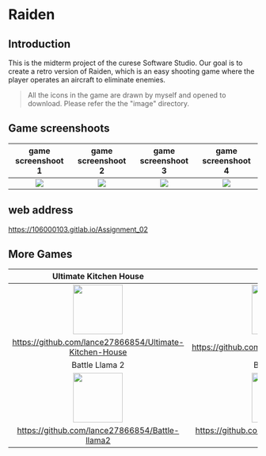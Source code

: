 # Raiden
## Introduction
This is the midterm project of the curese Software Studio. Our goal is to create a retro version of Raiden, which is an easy shooting game where the player operates an aircraft to eliminate enemies.

> All the icons in the game are drawn by myself and opened to download. Please refer the the "image" directory.

## Game screenshoots
| game screenshoot 1 | game screenshoot 2 | game screenshoot 3 | game screenshoot 4 |
| :----------------------------------: | :----------------------------------: | :----------------------------------: | :----------------------------------: |
| ![](https://i.imgur.com/AhhB68t.png) | ![](https://i.imgur.com/iol0weC.png) | ![](https://i.imgur.com/DIVDnGs.png) | ![](https://i.imgur.com/8TlQin0.png) |

## web address
https://106000103.gitlab.io/Assignment_02

## More Games

| Ultimate Kitchen House | BOBOPO |
| :-: | :-: |
| <img src="https://i.imgur.com/1Ht2Fo5.png" height="100px"> | <img src="https://i.imgur.com/CqoJ4md.png" height="100px"> |
| https://github.com/lance27866854/Ultimate-Kitchen-House | https://github.com/lance27866854/BOBOPO |
| Battle Llama 2 | Battle Llama |
| <img src="https://i.imgur.com/NzwwF54.png" height="100px"> | <img src="https://i.imgur.com/wFXYTwk.png" height="100px"> |
| https://github.com/lance27866854/Battle-llama2 | https://github.com/lance27866854/Battle-Llama |
